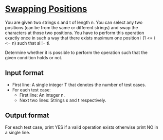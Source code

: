 # [Swapping Positions][link]

You are given two strings s and t of length n. You can select any two positions (can be from the same or different strings) and swap the characters at those two positions. You have to perform this operation exactly once in such a way that there exists maximum one position i (1 <= i <= n) such that si != ti.

Determine whether it is possible to perform the operation such that the given condition holds or not.

## Input format

- First line: A single integer T that denotes the number of test cases.
- For each test case:
  - First line: An integer n.
  - Next two lines: Strings s and t respectively.

## Output format

For each test case, print YES if a valid operation exists otherwise print NO in a single line.

[link]: https://www.hackerearth.com/practice/basic-programming/implementation/basics-of-implementation/practice-problems/algorithm/mr-x-and-string-4836920e/
